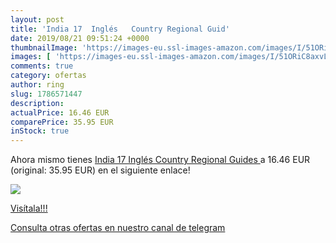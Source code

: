 ```yaml
---
layout: post
title: 'India 17  Inglés   Country Regional Guid'
date: 2019/08/21 09:51:24 +0000
thumbnailImage: 'https://images-eu.ssl-images-amazon.com/images/I/51ORiC8axvL._SL200_.jpg'
images: [ 'https://images-eu.ssl-images-amazon.com/images/I/51ORiC8axvL._SL200_.jpg' ]
comments: true
category: ofertas
author: ring
slug: 1786571447
description:
actualPrice: 16.46 EUR
comparePrice: 35.95 EUR
inStock: true
---
```


Ahora mismo tienes [India 17  Inglés   Country Regional Guides ](https://www.amazon.com/dp/1786571447/?tag=redken08-20) a 16.46 EUR (original: 35.95 EUR) en el siguiente enlace!

[![](https://images-eu.ssl-images-amazon.com/images/I/51ORiC8axvL._SL200_.jpg)](https://www.amazon.com/dp/1786571447/?tag=redken08-20)

[Visítala!!!](https://www.amazon.com/dp/1786571447/?tag=redken08-20)

[Consulta otras ofertas en nuestro canal de telegram](https://t.me/s/ofertas25)
